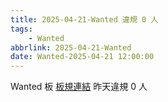 ```yaml
---
title: 2025-04-21-Wanted 違規 0 人
tags:
    - Wanted
abbrlink: 2025-04-21-Wanted
date: Wanted-2025-04-21 12:00:00
---
```

Wanted 板 [板規連結](https://www.ptt.cc/bbs/Wanted/M.1608829773.A.D3B.html)
昨天違規 0 人
